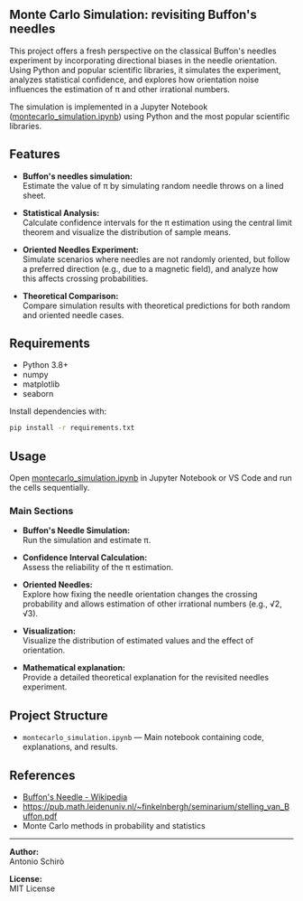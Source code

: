 ## Monte Carlo Simulation: revisiting Buffon's needles

This project offers a fresh perspective on the classical Buffon's needles experiment by incorporating directional biases in the needle orientation. Using Python and popular scientific libraries, it simulates the experiment, analyzes statistical confidence, and explores how orientation noise influences the estimation of π and other irrational numbers.

The simulation is implemented in a Jupyter Notebook ([montecarlo_simulation.ipynb](montecarlo_simulation.ipynb)) using Python and  the most popular scientific libraries.

## Features

- **Buffon's needles simulation:**  
  Estimate the value of π by simulating random needle throws on a lined sheet.

- **Statistical Analysis:**  
  Calculate confidence intervals for the π estimation using the central limit theorem and visualize the distribution of sample means.

- **Oriented Needles Experiment:**  
  Simulate scenarios where needles are not randomly oriented, but follow a preferred direction (e.g., due to a magnetic field), and analyze how this affects crossing probabilities.

- **Theoretical Comparison:**  
  Compare simulation results with theoretical predictions for both random and oriented needle cases.

## Requirements

- Python 3.8+
- numpy
- matplotlib
- seaborn

Install dependencies with:

```sh
pip install -r requirements.txt
```

## Usage

Open [montecarlo_simulation.ipynb](montecarlo_simulation.ipynb) in Jupyter Notebook or VS Code and run the cells sequentially.

### Main Sections

- **Buffon's Needle Simulation:**  
  Run the simulation and estimate π.

- **Confidence Interval Calculation:**  
  Assess the reliability of the π estimation.

- **Oriented Needles:**  
  Explore how fixing the needle orientation changes the crossing probability and allows estimation of other irrational numbers (e.g., √2, √3).

- **Visualization:**  
  Visualize the distribution of estimated values and the effect of orientation.

- **Mathematical explanation:**  
  Provide a detailed theoretical explanation for the revisited needles experiment.

## Project Structure

- `montecarlo_simulation.ipynb` — Main notebook containing code, explanations, and results.

## References

- [Buffon's Needle - Wikipedia](https://en.wikipedia.org/wiki/Buffon%27s_needle)
- https://pub.math.leidenuniv.nl/~finkelnbergh/seminarium/stelling_van_Buffon.pdf
- Monte Carlo methods in probability and statistics

---

**Author:**  
Antonio Schirò

**License:**  
MIT License